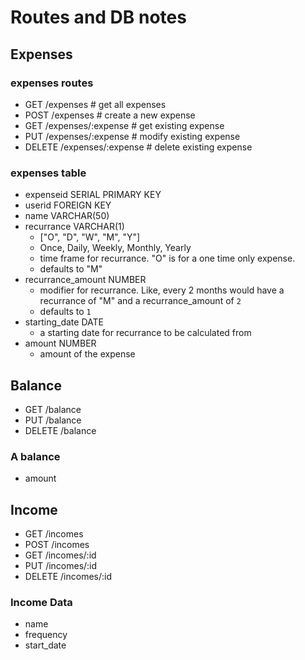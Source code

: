 # Routes and DB notes

## Expenses

### expenses routes

- GET /expenses # get all expenses
- POST /expenses # create a new expense
- GET /expenses/:expense # get existing expense
- PUT /expenses/:expense # modify existing expense
- DELETE /expenses/:expense # delete existing expense

### expenses table

- expenseid SERIAL PRIMARY KEY
- userid FOREIGN KEY
- name VARCHAR(50)
- recurrance VARCHAR(1)
  - ["O", "D", "W", "M", "Y"]
  - Once, Daily, Weekly, Monthly, Yearly
  - time frame for recurrance. "O" is for a one time only expense.
  - defaults to "M"
- recurrance_amount NUMBER
  - modifier for recurrance. Like, every 2 months would have
    a recurrance of "M" and a recurrance_amount of `2`
  - defaults to `1`
- starting_date DATE
  - a starting date for recurrance to be calculated from
- amount NUMBER
  - amount of the expense

## Balance

- GET /balance
- PUT /balance
- DELETE /balance

### A balance

- amount

## Income

- GET /incomes
- POST /incomes
- GET /incomes/:id
- PUT /incomes/:id
- DELETE /incomes/:id

### Income Data

- name
- frequency
- start_date
